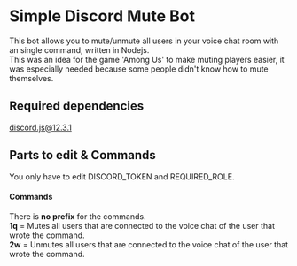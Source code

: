 # Simple Discord Mute Bot
This bot allows you to mute/unmute all users in your voice chat room with an single command, written in Nodejs.</br>
This was an idea for the game 'Among Us' to make muting players easier, it was especially needed because some people didn't know how to mute themselves.

## Required dependencies
discord.js@12.3.1

## Parts to edit & Commands
You only have to edit DISCORD_TOKEN and REQUIRED_ROLE.
#### Commands
There is **no prefix** for the commands.</br>
**1q** = Mutes all users that are connected to the voice chat of the user that wrote the command.</br>
**2w** = Unmutes all users that are connected to the voice chat of the user that wrote the command.</br>

